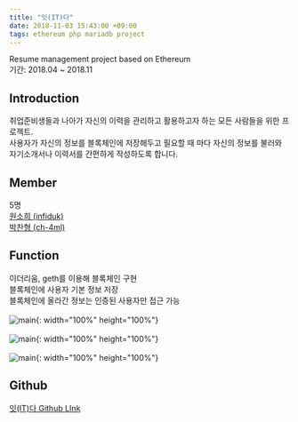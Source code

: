 ```yaml
---
title: "잇(IT)다"
date: 2018-11-03 15:43:00 +09:00
tags: ethereum php mariadb project
---
```


Resume management project based on Ethereum
<br />기간: 2018.04 ~ 2018.11

## Introduction
취업준비생들과 나아가 자신의 이력을 관리하고 활용하고자 하는 모든 사람들을 위한 프로젝트.
<br />사용자가 자신의 정보를 블록체인에 저장해두고 필요할 때 마다 자신의 정보를 불러와 자기소개서나 이력서를 간편하게 작성하도록 합니다.

## Member
5명
<br />[원소희 (infiduk)](https://github.com/infiduk)
<br />[박찬형 (ch-4ml)](https://github.com/ch-4ml)

## Function
이더리움, geth를 이용해 블록체인 구현
<br />블록체인에 사용자 기본 정보 저장
<br />블록체인에 올라간 정보는 인증된 사용자만 접근 가능
<br /><br />![main](https://user-images.githubusercontent.com/48206157/67174332-9c3c0c80-f3fc-11e9-8842-d89d3b75ed24.png){: width="100%" height="100%"}
<br /><br />![main](https://user-images.githubusercontent.com/48206157/67174341-a231ed80-f3fc-11e9-8f7b-c3a374bbd13e.png){: width="100%" height="100%"}
<br /><br />![main](https://user-images.githubusercontent.com/48206157/67174348-a6f6a180-f3fc-11e9-8b98-9dee60cc5081.png){: width="100%" height="100%"}

## Github
[잇(IT)다 Github LInk](https://github.com/infiduk/itda)